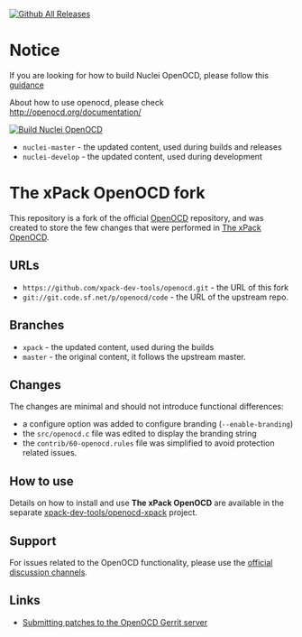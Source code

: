 [![Github All Releases](https://img.shields.io/github/downloads/xpack-dev-tools/openocd/total.svg)](https://github.com/xpack-dev-tools/openocd/releases/)

# Notice

If you are looking for how to build Nuclei OpenOCD,
please follow this [guidance](https://github.com/riscv-mcu/openocd-xpack/blob/xpack-nuclei-build/README-BUILD-Nuclei.md)

About how to use openocd, please check http://openocd.org/documentation/

[![Build Nuclei OpenOCD](https://github.com/riscv-mcu/riscv-openocd/workflows/Build%20Nuclei%20OpenOCD/badge.svg)](https://github.com/riscv-mcu/riscv-openocd/actions)

- `nuclei-master` - the updated content, used during builds and releases
- `nuclei-develop` - the updated content, used during development


# The xPack OpenOCD fork

This repository is a fork of the official [OpenOCD](http://openocd.org)
repository, and was created
to store the few changes that were performed in 
[The xPack OpenOCD](https://github.com/xpack-dev-tools/openocd-xpack).

## URLs

- `https://github.com/xpack-dev-tools/openocd.git` - the URL of this fork
- `git://git.code.sf.net/p/openocd/code` - the URL of the upstream repo.

## Branches

- `xpack` - the updated content, used during the builds
- `master` - the original content, it follows the upstream master.

## Changes

The changes are minimal and should not introduce functional differences:

- a configure option was added to configure branding (`--enable-branding`)
- the `src/openocd.c` file was edited to display the branding string
- the `contrib/60-openocd.rules` file was simplified to avoid protection 
  related issues.

## How to use

Details on how to install and use **The xPack OpenOCD** are available in the
separate [xpack-dev-tools/openocd-xpack](https://github.com/xpack-dev-tools/openocd-xpack) project.

## Support

For issues related to the OpenOCD functionality, please use the 
[official discussion channels](http://openocd.org/discussion/).

## Links

- [Submitting patches to the OpenOCD Gerrit server](http://openocd.org/doc-release/doxygen/patchguide.html)
